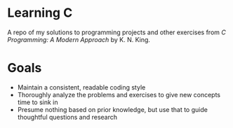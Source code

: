 # Learning C
A repo of my solutions to programming projects and other exercises from _C Programming: A Modern Approach_ by K. N. King.

# Goals
* Maintain a consistent, readable coding style
* Thoroughly analyze the problems and exercises to give new concepts time to sink in
* Presume nothing based on prior knowledge, but use that to guide thoughtful questions and research
